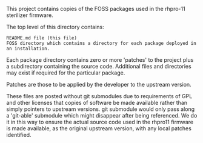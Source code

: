 This project contains copies of the FOSS packages used in the rhpro-11 sterilizer firmware.

The top level of this directory contains:
```
README.md file (this file)
FOSS directory which contains a directory for each package deployed in an installation.
```
Each package directory contains zero or more 'patches' to the project plus a subdirectory containing the source code. Additional
files and directories may exist if required for the particular package.

Patches are those to be applied by the developer to the upstream version.

These files are posted without git submodules due to requirements of GPL and other licenses that copies of software be made
available rather than simply pointers to upstream versions. git submodule would only pass along a 'git-able' submodule which might
disappear after being referenced. We do it in this way to ensure the actual source code used in the rhpro11 firmware is made
available, as the original upstream version, with any local patches identified.
